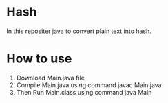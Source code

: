 # Hash
In this repositer java to convert plain text into hash. 

# How to use 
1. Download Main.java file
2. Compile Main.java using command javac Main.java
3. Then Run Main.class using command java Main
